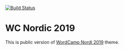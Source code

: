 [![Build Status](https://travis-ci.org/samikeijonen/foxland.svg?branch=dev)](https://travis-ci.org/samikeijonen/foxland)

# WC Nordic 2019

This is public version of [WordCamp Nordi 2019](https://2019.nordic.wordcamp.org/) theme.
